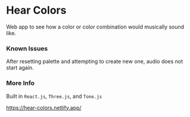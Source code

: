 # Hear Colors

Web app to see how a color or color combination would musically sound like.

### Known Issues

After resetting palette and attempting to create new one, audio does not start again.

### More Info

Built in `React.js`, `Three.js`, and `Tone.js`

https://hear-colors.netlify.app/

